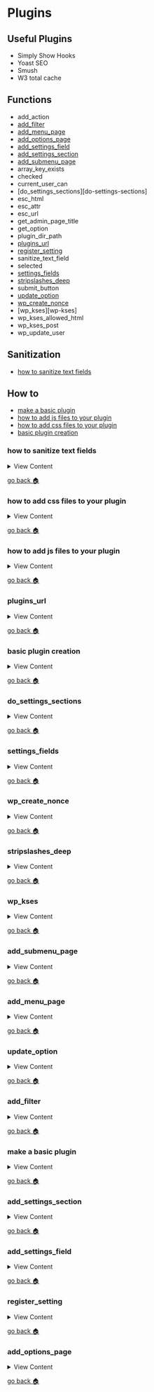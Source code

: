 
# Plugins

## Useful Plugins
- Simply Show Hooks
- Yoast SEO
- Smush
- W3 total cache

## Functions
- add_action
- [add_filter][add-filter]
- [add_menu_page][add-menu-page]
- [add_options_page][add-options-page]
- [add_settings_field][add-settings-field]
- [add_settings_section][add-settings-section]
- [add_submenu_page][add-submenu-page]
- array_key_exists
- checked
- current_user_can
- [do_settings_sections][do-settings-sections]
- esc_html
- esc_attr
- esc_url
- get_admin_page_title
- get_option
- plugin_dir_path
- [plugins_url][plugins-url]
- [register_setting][register-setting] 
- sanitize_text_field
- selected
- [settings_fields][settings-field]
- [stripslashes_deep][stripslashes-deep]
- submit_button
- [update_option][update-option]
- [wp_create_nonce][wp-create-nonce]
- [wp_kses][wp-kses]
- wp_kses_allowed_html
- wp_kses_post
- wp_update_user

## Sanitization
- [how to sanitize text fields][sanitize-text]

## How to
- [make a basic plugin][basic-plugin]
- [how to add js files to your plugin][js-plugin]
- [how to add css files to your plugin][css-plugin]
- [basic plugin creation][basic-plugin-create]

[sanitize-text]:#how-to-sanitize-text-fields
[css-plugin]:#how-to-add-css-files-to-your-plugin
[js-plugin]:#how-to-add-js-files-to-your-plugin
[settings-field]:#settings_fields
[plugins-url]:#plugins_url
[basic-plugin-create]:#basic-plugin-creation
[do-settings-section]:#do_settings_sections
[wp-create-nonce]:#wp_create_nonce
[stripslashes-deep]:#stripslashes_deep
[add-submenu-page]:#add_submenu_page
[add-menu-page]:#add_menu_page
[update-option]:#update_option
[add-filter]:#add_filter
[basic-plugin]:#make-a-basic-plugin
[add-settings-section]:#add_settings_section
[home]:#plugins
[add-settings-field]:#add_settings_field
[add-options-page]:#add_options_page
[register-setting]:#register_setting


### how to sanitize text fields
<details>
  <summary>
  View Content
  </summary>

If you are using the **register_setting** function,
this is how you sanitize the text fields

1. create a function that will validate all the input fields in the form

```php

// the input variable will be the option name of the input
function validate_icecream($input){

	if(isset($input["type"])){
		// $input["type"] = sanitize_text_field($input["type"]);
		$input["type"] = "cherry";
	}
	if(isset($input["date"])){
		$input["date"] = sanitize_text_field($input["date"]);

	}
	if(isset($input["weight"])){
		$input["weight"] = sanitize_text_field($input["weight"]);
	}

//make sure you hit return
	return $input;
}
```

2. now you have to add the function into another function called register_setting

```php
register_setting("icecream_plugin", "icecream_option",
array("type"=>"string","sanitize_callback" => "validate_icecream" ));
```
</details>

[go back :house:][home]


### how to add css files to your plugin
<details>
  <summary>
  View Content
  </summary>

**reference**
- [stackoverflow](https://stackoverflow.com/questions/3760222/how-to-include-css-and-jquery-in-my-wordpress-plugin)

```php
function register_styles(){
  wp_register_style("icecream",plugins_url("/css/icecream_style.css",__FILE__));
  wp_enqueue_style("icecream");


}

add_action("admin_enqueue_scripts","register_styles");


```
</details>

[go back :house:][home]


### how to add js files to your plugin
<details>
  <summary>
  View Content
  </summary>

  **reference**
  - [stackoverflow](https://stackoverflow.com/questions/3760222/how-to-include-css-and-jquery-in-my-wordpress-plugin)

```php
function register_script(){

  wp_enqueue_script("icecream-js",plugins_url("/js/icecream_script.js",__FILE__));
}

add_action("admin_enqueue_scripts","register_script");
```
</details>

[go back :house:][home]



### plugins_url
<details>
  <summary>
  View Content
  </summary>

**reference**
- [wordpress](https://codex.wordpress.org/Function_Reference/plugins_url)

**Parameters**

` <?php plugins_url( $path, $plugin ); ?> `

```php
echo '<img src="' . plugins_url( 'images/wordpress.png', __FILE__ ) . '" > ';
```
</details>

[go back :house:][home]


### basic plugin creation
<details>
  <summary>
  View Content
  </summary>

1.  create a name of a plugin in the plugins folder and name the folder and file the same

```
   mkdir icecream-plugin
   touch icecream-plugin/icecream-plugin.php
```

2. inside the file create add the plugin information and the code to prevent people
  from accessing  it

```php
/*

Plugin Name: Icecream Plugin
Plugin URI: https:w.jermaineforbes.com/plugins/icecream_plugin
Author: Jermaine Forbes
Description: This is just a basic plugin for wordpress
Author URI: www.jforbes.site
License: GPL 2.0+
Text Domain: icecream_plugin
*/


// exit if file is called directly
if ( ! defined( 'ABSPATH' ) ) {

	exit;

}
```

3. Add the code that will be shown in settings page of the plugin, then add the
action hook to include in the admin menu

```

// This will be the settings page of the plugin
function display_icecream_page(){

  ?>
  <div class="wrap">
    <h2>Something </h2>
    <form  action="options.php" method="post">

      <?php

        // this will be the hidden fields of the form
        settings_fields("icecream_plugin");

        //this will show all sections and fields that is going to be in the plugin
        do_settings_sections("icecream_plugin");

        // this is obviously a submit button
        submit_button("save the icecream");
        ?>
    </form>
  </div>

  <?php
}

// this is the function that will add the plugin menu to the admin menu
function add_icecream_menu(){

  add_menu_page(
    "Ice Cream Plugin",// this will show up as the title page when you visit the plugin setting page
    "Ice Cream",// this will show up as the name in the admin menu
    "manage_options",// I'm pretty sure you're always supposed to add this
    "icecream_plugin",//This should be the text domain name of the plugin
    "display_icecream_page", // this is function that is supposed show the setting page
    "dashicons-lightbulb" // this is the icon that will show up next to the plugin menu name


  );

}



// this is the hook that will add all of this shit to admin page
add_action("admin_menu", "add_icecream_menu");

```

4. Now, to add fields and sections to the settings page do this

```php
function add_icecream_settings(){

  add_settings_section(
    "icecream_section",// this is the id for section
    "Icecream Section", // This print out the name for the section
    "icecream_section_cb",// this is a function that will output information at the top of the section
    "icecream_plugin");// This is for the text domain

  add_settings_field(
  "icecream_type", // this is the id for the field
  "Icecream Type", // the name for the field
   "icecream_type_cb",//this function  will output the html to the form
   "icecream_plugin",//this is for the text domain
   "icecream_section",//this is where you will hook the field to the specific section
   array("label_for" =>"icecream_type","class" => "icecream_type"));//adds classes, that's all you need to know

  add_settings_field(
    "icecream_weight",
    "Icecream Weight(kg)",
    "icecream_weight_cb",
    "icecream_plugin",
    "icecream_section");

  add_settings_field(
    "icecream_date",
    "When did you eat the Icecream",
    "icecream_date_cb",
    "icecream_plugin",
    "icecream_section");

  register_setting(
    "icecream_plugin", //I think you're supposed to add the text-domain here
    "icecream_option");//This is the name of the option that will be saved in the database

}

//hooks all the shit up
add_action("admin_init","add_icecream_settings");
```

5. Now you have to add the actual sections/fields for the data

```
function icecream_section_cb(){
  echo "This is some expensive icecream";
}

function icecream_type_cb(){



  ?>
  <input type="text" name="icecream_option[type]" value="<?php echo get_option('icecream_option')['type']; ?>">

  <?php
}

function icecream_weight_cb(){
  ?>
    <input type="number" name="icecream_option[weight]" value="<?php echo get_option('icecream_option')['weight']; ?>">
  <?php
}

function icecream_date_cb(){
  ?>
    <input type="date" name="icecream_option[date]" value="<?php echo get_option('icecream_option')['date']; ?>">
  <?php
}
```

6. Now this is what you do to deactivate and remove data from the database... I think

```php
// remove options on uninstall
function icecream_on_uninstall() {

	if ( ! current_user_can( 'activate_plugins' ) ) return;

	delete_option( 'icecream_option' );

}
register_uninstall_hook( __FILE__, 'icecream_on_uninstall' );
```

7. And that my friends is the basic way to create plugin

</details>

[go back :house:][home]


### do_settings_sections
<details>
  <summary>
  View Content
  </summary>

**reference**
- [wordpress](https://developer.wordpress.org/reference/functions/do_settings_sections/)

**Parameter**

`do_settings_sections( string $page )`


</details>

[go back :house:][home]

### settings_fields
<details>
  <summary>
  View Content
  </summary>

**reference**
- [wordpress](https://developer.wordpress.org/reference/functions/settings_fields/)

**Parameters**

`settings_fields( string $option_group )`

**Options**

```
$option_group
(string) (Required) A settings group name. This should match the group name used in register_setting().
```

**Example**

```php
echo '<form method="post" action="options.php">';
settings_fields( 'wpdocs-plugin-settings-group' );
```
</details>

[go back :house:][home]



### wp_create_nonce
<details>
  <summary>
  View Content
  </summary>

**reference**
- [wordpress](https://developer.wordpress.org/reference/functions/wp_create_nonce/)
- [tipsandtricks](https://www.tipsandtricks-hq.com/introduction-to-wordpress-nonces-5357)

**My definition:** I really don't know what the fuck this thing is about. Apparently
it is used identifying the user id?

```php
$my_nonce = wp_create_nonce('delete_my_rec');
?>
<a href='admin.php?page=mypluginpage&action=delete&recid=1&_wpnonce=<?php echo $my_nonce ?>'>Delete Me</a>

```
</details>

[go back :house:][home]



### stripslashes_deep
<details>
  <summary>
  View Content
  </summary>

**reference**
- [wordpress](https://codex.wordpress.org/Function_Reference/stripslashes_deep)

**Wordpress Definition:** Navigates through an array and removes slashes from the values.

```php
$my_post = stripslashes_deep($_POST);
$my_value = $my_post['value'];
```
</details>

[go back :house:][home]




### wp_kses
<details>
  <summary>
  View Content
  </summary>

**reference**
- [wordpress](https://developer.wordpress.org/reference/functions/wp_kses/)

  `wp_kses( string $string, array $allowed_html, array $allowed_protocols = array() )`

**Options**
```
$string
(string) (Required) Content to filter through kses

$allowed_html
(array) (Required) List of allowed HTML elements

$allowed_protocols
(array) (Optional) Allowed protocol in links.

Default value: array()
```
</details>

[go back :house:][home]

### add_submenu_page
<details>
  <summary>
  View Content
  </summary>

**reference**
- [wordpress](https://developer.wordpress.org/reference/functions/add_submenu_page/)

`add_submenu_page( string $parent_slug, string $page_title, string $menu_title, string $capability, string $menu_slug, callable $function = '' )`

**Options**
```
$parent_slug
(string) (Required) The slug name for the parent menu (or the file name of a standard WordPress admin page).

$page_title
(string) (Required) The text to be displayed in the title tags of the page when the menu is selected.

$menu_title
(string) (Required) The text to be used for the menu.

$capability
(string) (Required) The capability required for this menu to be displayed to the user.

$menu_slug
(string) (Required) The slug name to refer to this menu by. Should be unique for this menu and only include lowercase alphanumeric, dashes, and underscores characters to be compatible with sanitize_key().

$function
(callable) (Optional) The function to be called to output the content for this page.

Default value: ''

```


**Example**
```php
/**
 * Adds a submenu page under a custom post type parent.
 */
function books_register_ref_page() {
    add_submenu_page(
        'edit.php?post_type=book',
        __( 'Books Shortcode Reference', 'textdomain' ),
        __( 'Shortcode Reference', 'textdomain' ),
        'manage_options',
        'books-shortcode-ref',
        'books_ref_page_callback'
    );
}

/**
 * Display callback for the submenu page.
 */
function books_ref_page_callback() {
    ?>
    <div class="wrap">
        <h1><?php _e( 'Books Shortcode Reference', 'textdomain' ); ?></h1>
        <p><?php _e( 'Helpful stuff here', 'textdomain' ); ?></p>
    </div>
    <?php
}
```
</details>

[go back :house:][home]


### add_menu_page
<details>
  <summary>
  View Content
  </summary>

**reference**
- [wordpress](https://developer.wordpress.org/reference/functions/add_menu_page/)

`add_menu_page( string $page_title, string $menu_title, string $capability, string $menu_slug, callable $function = '', string $icon_url = '', int $position = null )`


```
$page_title
(string) (Required) The text to be displayed in the title tags of the page when the menu is selected.

$menu_title
(string) (Required) The text to be used for the menu.

$capability
(string) (Required) The capability required for this menu to be displayed to the user.

$menu_slug
(string) (Required) The slug name to refer to this menu by. Should be unique for this menu page and only include lowercase alphanumeric, dashes, and underscores characters to be compatible with sanitize_key().

$function
(callable) (Optional) The function to be called to output the content for this page.

Default value: ''

$icon_url
(string) (Optional) The URL to the icon to be used for this menu.
* Pass a base64-encoded SVG using a data URI, which will be colored to match the color scheme. This should begin with 'data:image/svg+xml;base64,'.
* Pass the name of a Dashicons helper class to use a font icon, e.g. 'dashicons-chart-pie'.
* Pass 'none' to leave div.wp-menu-image empty so an icon can be added via CSS.

Default value: ''

$position
(int) (Optional) The position in the menu order this one should appear.

Default value: null



```

```php
/**
 * Register a custom menu page.
 */
function wpdocs_register_my_custom_menu_page() {
    add_menu_page(
        __( 'Custom Menu Title', 'textdomain' ),
        'custom menu',
        'manage_options',
        'myplugin/myplugin-admin.php',
        '',
        plugins_url( 'myplugin/images/icon.png' ),
        6
    );
}
add_action( 'admin_menu', 'wpdocs_register_my_custom_menu_page' );
```
</details>

[go back :house:][home]


### update_option
<details>
  <summary>
  View Content
  </summary>

  **reference**
  - [wordpress](https://developer.wordpress.org/reference/functions/update_option/)


  `update_option( string $option, mixed $value, string|bool $autoload = null )`

  **My defintion:** updates the value of the option, if the option does not exist
   it will create the option for you

```php
$option_name = 'my_custom_color_option' ;
$new_value = 'red';

if ( get_option( $option_name ) !== false ) {

    // The option already exists, so update it.
    update_option( $option_name, $new_value );

} else {

    // The option hasn't been created yet, so add it with $autoload set to 'no'.
    $deprecated = null;
    $autoload = 'no';
    add_option( $option_name, $new_value, $deprecated, $autoload );
}
```
</details>

[go back :house:][home]




### add_filter
<details>
  <summary>
  View Content
  </summary>

  **reference**
  - [wordpress](https://developer.wordpress.org/reference/functions/add_filter/)

  **My definition:** I think it grabs data from a specific hook and you are able to
  manipulate it and return the modified value

  `add_filter( string $tag, callable $function_to_add, int $priority = 10, int $accepted_args = 1 )`

```php
// returns six sections from the front page of the website

add_filter( 'twentyseventeen_front_page_sections', 'prefix_custom_front_page_sections' );

function prefix_custom_front_page_sections( $num_sections )
{
        return 6;
}



```
</details>

[go back :house:][home]


### make a basic plugin
<details>
  <summary>
  View Content
  </summary>

  **reference**
  - [WordPress Settings API Tutorial with Examples](http://qnimate.com/wordpress-settings-api-a-comprehensive-developers-guide/)

```

```
</details>

[go back :house:][home]


### add_settings_section
<details>
  <summary>
  View Content
  </summary>

**reference**
- [wordpress](https://developer.wordpress.org/reference/functions/add_settings_section/)

**Parameters**
`add_settings_section( string $id, string $title, callable $callback, string $page )`

**Options**
```
Parameters #Parameters
$id
(string) (Required) Slug-name to identify the section. Used in the 'id' attribute of tags.

$title
(string) (Required) Formatted title of the section. Shown as the heading for the section.

$callback
(callable) (Required) Function that echos out any content at the top of the section (between heading and fields).

$page
(string) (Required) The slug-name of the settings page on which to show the section. Built-in pages include 'general', 'reading', 'writing', 'discussion', 'media', etc. Create your own using add_options_page();
```

```php
add_settings_section(
    'eg_setting_section',
    __( 'Example settings section in reading', 'textdomain' ),
    'wpdocs_setting_section_callback_function',
    'reading'
);

/**
 * Settings section display callback.
 *
 * @param array $args Display arguments.
 */
function wpdocs_setting_section_callback_function( $args ) {
    // echo section intro text here
    echo '<p>id: ' . esc_html( $args['id'] ) . '</p>';                         // id: eg_setting_section
    echo '<p>title: ' . apply_filters( 'the_title', $args['title'] ) . '</p>'; // title: Example settings section in reading
    echo '<p>callback: ' . esc_html( $args['callback'] ) . '</p>';             // callback: eg_setting_section_callback_function
}
```
</details>

[go back :house:][home]

### add_settings_field
<details>
  <summary>
  View Content
  </summary>

**reference**  
- [wordpress](https://developer.wordpress.org/reference/functions/add_settings_field/)

**Parameters**
`add_settings_field( string $id, string $title, callable $callback, string $page, string $section = 'default', array $args = array() )`

**Options**
```
$id
(string) (Required) Slug-name to identify the field. Used in the 'id' attribute of tags.

$title
(string) (Required) Formatted title of the field. Shown as the label for the field during output.

$callback
(callable) (Required) Function that fills the field with the desired form inputs. The function should echo its output.

$page
(string) (Required) The slug-name of the settings page on which to show the section (general, reading, writing, ...).

$section
(string) (Optional) The slug-name of the section of the settings page in which to show the box.

Default value: 'default'

$args
(array) (Optional) Extra arguments used when outputting the field.

'label_for'
(string) When supplied, the setting title will be wrapped in a <label> element, its for attribute populated with this value.
'class'
(string) CSS Class to be added to the <tr> element when the field is output.
Default value: array()
```

```php
add_settings_field( 'myprefix_setting-id',
    'This is the setting title',
    'myprefix_setting_callback_function',
    'general',
    'myprefix_settings-section-name',
    array( 'label_for' => 'myprefix_setting-id' ) );
```
</details>

[go back :house:][home]



### register_setting
<details>
  <summary>
  View Content
  </summary>

**reference**
- [wordpress](https://developer.wordpress.org/reference/functions/register_setting/)


**Parameters**
`register_setting( string $option_group, string $option_name, array $args = array() )`


**Options**
```
$option_group
(string) (Required) A settings group name. Should correspond to a whitelisted option key name. Default whitelisted option key names include "general," "discussion," and "reading," among others.

$option_name
(string) (Required) The name of an option to sanitize and save.

$args
(array) (Optional) Data used to describe the setting when registered.

'type'
(string) The type of data associated with this setting. Valid values are 'string', 'boolean', 'integer', and 'number'.
'description'
(string) A description of the data attached to this setting.
'sanitize_callback'
(callable) A callback function that sanitizes the option's value.
'show_in_rest'
(bool) Whether data associated with this setting should be included in the REST API.
'default'
(mixed) Default value when calling get_option().
Default value: array()
```

```php
/**
* Registers a text field setting for Wordpress 4.7 and higher.
**/
function register_my_setting() {
    $args = array(
            'type' => 'string',
            'sanitize_callback' => 'sanitize_text_field',
            'default' => NULL,
            );
    register_setting( 'my_options_group', 'my_option_name', $args );
}
add_action( 'admin_init', 'register_my_setting' );
```
</details>

[go back :house:][home]

### add_options_page

<details>
  <summary>
  View Content
  </summary>

**reference**
- [wordpress](https://developer.wordpress.org/reference/functions/add_options_page/)

```

```
</details>

[go back :house:][home]
